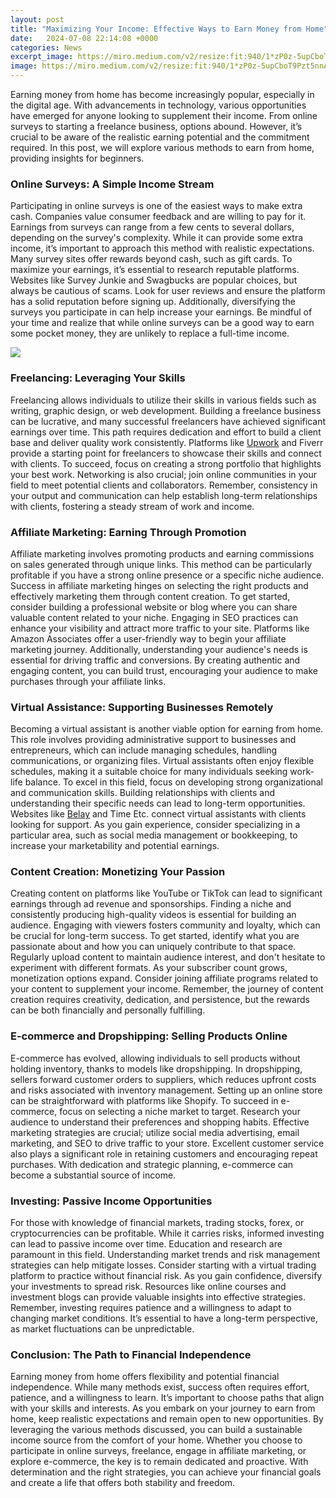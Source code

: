 ```yaml
---
layout: post
title: "Maximizing Your Income: Effective Ways to Earn Money from Home"
date:   2024-07-08 22:14:08 +0000
categories: News
excerpt_image: https://miro.medium.com/v2/resize:fit:940/1*zP0z-5upCboT9Pzt5nnAAw.png
image: https://miro.medium.com/v2/resize:fit:940/1*zP0z-5upCboT9Pzt5nnAAw.png
---
```


Earning money from home has become increasingly popular, especially in the digital age. With advancements in technology, various opportunities have emerged for anyone looking to supplement their income. From online surveys to starting a freelance business, options abound. However, it’s crucial to be aware of the realistic earning potential and the commitment required. In this post, we will explore various methods to earn from home, providing insights for beginners.
### Online Surveys: A Simple Income Stream
Participating in online surveys is one of the easiest ways to make extra cash. Companies value consumer feedback and are willing to pay for it. Earnings from surveys can range from a few cents to several dollars, depending on the survey's complexity. While it can provide some extra income, it’s important to approach this method with realistic expectations. Many survey sites offer rewards beyond cash, such as gift cards.
To maximize your earnings, it’s essential to research reputable platforms. Websites like Survey Junkie and Swagbucks are popular choices, but always be cautious of scams. Look for user reviews and ensure the platform has a solid reputation before signing up. Additionally, diversifying the surveys you participate in can help increase your earnings. Be mindful of your time and realize that while online surveys can be a good way to earn some pocket money, they are unlikely to replace a full-time income.

![](https://miro.medium.com/v2/resize:fit:940/1*zP0z-5upCboT9Pzt5nnAAw.png)
### Freelancing: Leveraging Your Skills
Freelancing allows individuals to utilize their skills in various fields such as writing, graphic design, or web development. Building a freelance business can be lucrative, and many successful freelancers have achieved significant earnings over time. This path requires dedication and effort to build a client base and deliver quality work consistently.
Platforms like [Upwork](https://us.edu.vn/en/Upwork) and Fiverr provide a starting point for freelancers to showcase their skills and connect with clients. To succeed, focus on creating a strong portfolio that highlights your best work. Networking is also crucial; join online communities in your field to meet potential clients and collaborators. Remember, consistency in your output and communication can help establish long-term relationships with clients, fostering a steady stream of work and income.
### Affiliate Marketing: Earning Through Promotion
Affiliate marketing involves promoting products and earning commissions on sales generated through unique links. This method can be particularly profitable if you have a strong online presence or a specific niche audience. Success in affiliate marketing hinges on selecting the right products and effectively marketing them through content creation.
To get started, consider building a professional website or blog where you can share valuable content related to your niche. Engaging in SEO practices can enhance your visibility and attract more traffic to your site. Platforms like Amazon Associates offer a user-friendly way to begin your affiliate marketing journey. Additionally, understanding your audience's needs is essential for driving traffic and conversions. By creating authentic and engaging content, you can build trust, encouraging your audience to make purchases through your affiliate links.
### Virtual Assistance: Supporting Businesses Remotely
Becoming a virtual assistant is another viable option for earning from home. This role involves providing administrative support to businesses and entrepreneurs, which can include managing schedules, handling communications, or organizing files. Virtual assistants often enjoy flexible schedules, making it a suitable choice for many individuals seeking work-life balance.
To excel in this field, focus on developing strong organizational and communication skills. Building relationships with clients and understanding their specific needs can lead to long-term opportunities. Websites like [Belay](https://us.edu.vn/en/Belay) and Time Etc. connect virtual assistants with clients looking for support. As you gain experience, consider specializing in a particular area, such as social media management or bookkeeping, to increase your marketability and potential earnings.
### Content Creation: Monetizing Your Passion
Creating content on platforms like YouTube or TikTok can lead to significant earnings through ad revenue and sponsorships. Finding a niche and consistently producing high-quality videos is essential for building an audience. Engaging with viewers fosters community and loyalty, which can be crucial for long-term success.
To get started, identify what you are passionate about and how you can uniquely contribute to that space. Regularly upload content to maintain audience interest, and don't hesitate to experiment with different formats. As your subscriber count grows, monetization options expand. Consider joining affiliate programs related to your content to supplement your income. Remember, the journey of content creation requires creativity, dedication, and persistence, but the rewards can be both financially and personally fulfilling.
### E-commerce and Dropshipping: Selling Products Online
E-commerce has evolved, allowing individuals to sell products without holding inventory, thanks to models like dropshipping. In dropshipping, sellers forward customer orders to suppliers, which reduces upfront costs and risks associated with inventory management. Setting up an online store can be straightforward with platforms like Shopify.
To succeed in e-commerce, focus on selecting a niche market to target. Research your audience to understand their preferences and shopping habits. Effective marketing strategies are crucial; utilize social media advertising, email marketing, and SEO to drive traffic to your store. Excellent customer service also plays a significant role in retaining customers and encouraging repeat purchases. With dedication and strategic planning, e-commerce can become a substantial source of income.
### Investing: Passive Income Opportunities
For those with knowledge of financial markets, trading stocks, forex, or cryptocurrencies can be profitable. While it carries risks, informed investing can lead to passive income over time. Education and research are paramount in this field. Understanding market trends and risk management strategies can help mitigate losses.
Consider starting with a virtual trading platform to practice without financial risk. As you gain confidence, diversify your investments to spread risk. Resources like online courses and investment blogs can provide valuable insights into effective strategies. Remember, investing requires patience and a willingness to adapt to changing market conditions. It’s essential to have a long-term perspective, as market fluctuations can be unpredictable.
### Conclusion: The Path to Financial Independence
Earning money from home offers flexibility and potential financial independence. While many methods exist, success often requires effort, patience, and a willingness to learn. It’s important to choose paths that align with your skills and interests. As you embark on your journey to earn from home, keep realistic expectations and remain open to new opportunities.
By leveraging the various methods discussed, you can build a sustainable income source from the comfort of your home. Whether you choose to participate in online surveys, freelance, engage in affiliate marketing, or explore e-commerce, the key is to remain dedicated and proactive. With determination and the right strategies, you can achieve your financial goals and create a life that offers both stability and freedom.